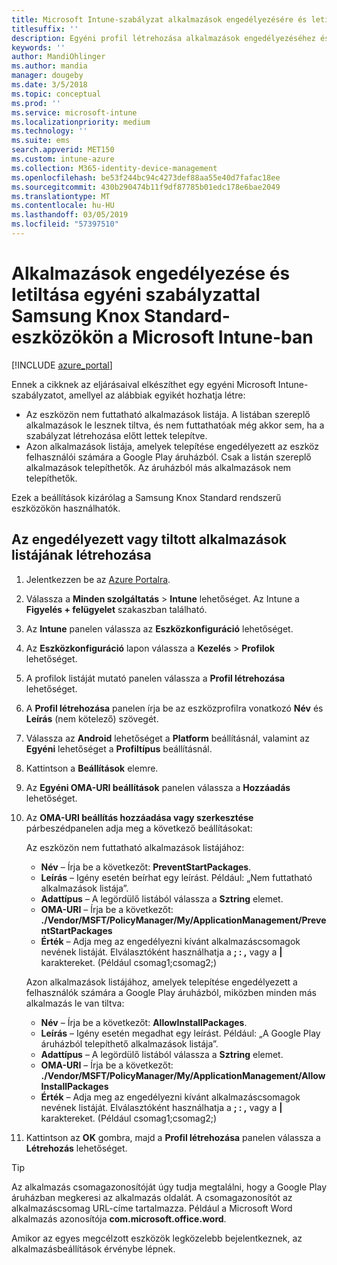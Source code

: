 ```yaml
---
title: Microsoft Intune-szabályzat alkalmazások engedélyezésére és letiltására Samsung Knox-eszközökön
titlesuffix: ''
description: Egyéni profil létrehozása alkalmazások engedélyezéséhez és letiltásához Samsung Knox Standard-eszközökön.
keywords: ''
author: MandiOhlinger
ms.author: mandia
manager: dougeby
ms.date: 3/5/2018
ms.topic: conceptual
ms.prod: ''
ms.service: microsoft-intune
ms.localizationpriority: medium
ms.technology: ''
ms.suite: ems
search.appverid: MET150
ms.custom: intune-azure
ms.collection: M365-identity-device-management
ms.openlocfilehash: be53f244bc94c4273def88aa55e40d7fafac18ee
ms.sourcegitcommit: 430b290474b11f9df87785b01edc178e6bae2049
ms.translationtype: MT
ms.contentlocale: hu-HU
ms.lasthandoff: 03/05/2019
ms.locfileid: "57397510"
---
```

# <a name="use-custom-policies-in-microsoft-intune-to-allow-and-block-apps-for-samsung-knox-standard-devices"></a>Alkalmazások engedélyezése és letiltása egyéni szabályzattal Samsung Knox Standard-eszközökön a Microsoft Intune-ban 

[!INCLUDE [azure_portal](./includes/azure_portal.md)]

Ennek a cikknek az eljárásaival elkészíthet egy egyéni Microsoft Intune-szabályzatot, amellyel az alábbiak egyikét hozhatja létre:

- Az eszközön nem futtatható alkalmazások listája. A listában szereplő alkalmazások le lesznek tiltva, és nem futtathatóak még akkor sem, ha a szabályzat létrehozása előtt lettek telepítve.
- Azon alkalmazások listája, amelyek telepítése engedélyezett az eszköz felhasználói számára a Google Play áruházból. Csak a listán szereplő alkalmazások telepíthetők. Az áruházból más alkalmazások nem telepíthetők.

Ezek a beállítások kizárólag a Samsung Knox Standard rendszerű eszközökön használhatók.

## <a name="create-an-allowed-or-blocked-app-list"></a>Az engedélyezett vagy tiltott alkalmazások listájának létrehozása

1. Jelentkezzen be az [Azure Portalra](https://portal.azure.com).
2. Válassza a **Minden szolgáltatás** > **Intune** lehetőséget. Az Intune a **Figyelés + felügyelet** szakaszban található.
3. Az **Intune** panelen válassza az **Eszközkonfiguráció** lehetőséget.
2. Az **Eszközkonfiguráció** lapon válassza a **Kezelés** > **Profilok** lehetőséget.
2. A profilok listáját mutató panelen válassza a **Profil létrehozása** lehetőséget.
3. A **Profil létrehozása** panelen írja be az eszközprofilra vonatkozó **Név** és **Leírás** (nem kötelező) szövegét.
2. Válassza az **Android** lehetőséget a **Platform** beállításnál, valamint az **Egyéni** lehetőséget a **Profiltípus** beállításnál.
3. Kattintson a **Beállítások** elemre.
3. Az **Egyéni OMA-URI beállítások** panelen válassza a **Hozzáadás** lehetőséget.
4. Az **OMA-URI beállítás hozzáadása vagy szerkesztése** párbeszédpanelen adja meg a következő beállításokat:

   Az eszközön nem futtatható alkalmazások listájához:

   - **Név** – Írja be a következőt: **PreventStartPackages**.
   - **Leírás** – Igény esetén beírhat egy leírást. Például: „Nem futtatható alkalmazások listája”.
   -    **Adattípus** – A legördülő listából válassza a **Sztring** elemet.
   -    **OMA-URI** – Írja be a következőt: **./Vendor/MSFT/PolicyManager/My/ApplicationManagement/PreventStartPackages**
   -    **Érték** – Adja meg az engedélyezni kívánt alkalmazáscsomagok nevének listáját. Elválasztóként használhatja a **; : ,** vagy a **|** karaktereket. (Például csomag1;csomag2;)

   Azon alkalmazások listájához, amelyek telepítése engedélyezett a felhasználók számára a Google Play áruházból, miközben minden más alkalmazás le van tiltva:
   - **Név** – Írja be a következőt: **AllowInstallPackages**.
   - **Leírás** – Igény esetén megadhat egy leírást. Például: „A Google Play áruházból telepíthető alkalmazások listája”.
   - **Adattípus** – A legördülő listából válassza a **Sztring** elemet.
   - **OMA-URI** – Írja be a következőt: **./Vendor/MSFT/PolicyManager/My/ApplicationManagement/AllowInstallPackages**
   - **Érték** – Adja meg az engedélyezni kívánt alkalmazáscsomagok nevének listáját. Elválasztóként használhatja a **; : ,** vagy a **|** karaktereket. (Például csomag1;csomag2;)

4. Kattintson az **OK** gombra, majd a **Profil létrehozása** panelen válassza a **Létrehozás** lehetőséget.

>[!TIP]
> Az alkalmazás csomagazonosítóját úgy tudja megtalálni, hogy a Google Play áruházban megkeresi az alkalmazás oldalát. A csomagazonosítót az alkalmazáscsomag URL-címe tartalmazza. Például a Microsoft Word alkalmazás azonosítója **com.microsoft.office.word**.

Amikor az egyes megcélzott eszközök legközelebb bejelentkeznek, az alkalmazásbeállítások érvénybe lépnek.


<!---## Assign the custom profile--->
